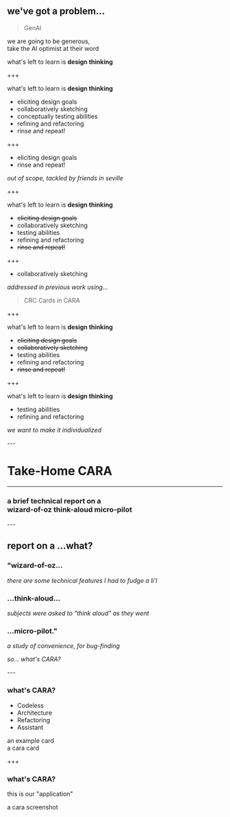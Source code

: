 <!-- .slide: data-auto-animate -->

## we've got a problem...

> GenAI
<!-- .element: class="bad" -->


we are going to be generous, <br>
take the AI optimist at their word

what's left to learn is **design thinking**

+++ <!-- .slide: data-auto-animate -->

what's left to learn is **design thinking**

- eliciting design goals
- collaboratively sketching
- conceptually testing abilities
- refining and refactoring
- rinse and repeat!

+++ <!-- .slide: data-auto-animate -->

- eliciting design goals
- rinse and repeat!

*out of scope, tackled by friends in seville*

+++ <!-- .slide: data-auto-animate -->

what's left to learn is **design thinking**

- ~~eliciting design goals~~
- collaboratively sketching
- testing abilities
- refining and refactoring
- ~~rinse and repeat!~~

+++ <!-- .slide: data-auto-animate -->

- collaboratively sketching

*addressed in previous work using...*

> CRC Cards in CARA
<!-- .element: class="good" -->

+++ <!-- .slide: data-auto-animate -->

what's left to learn is **design thinking**

- ~~eliciting design goals~~
- ~~collaboratively sketching~~
- testing abilities
- refining and refactoring
- ~~rinse and repeat!~~


+++ <!-- .slide: data-auto-animate -->

what's left to learn is **design thinking**
- testing abilities
- refining and refactoring

*we want to make it individualized*

--- <!-- .slide: data-auto-animate -->

# Take-Home CARA
<!-- .element: class="r-fit-text" -->
<hr>

### a brief technical report on a <br> wizard-of-oz think-aloud micro-pilot

--- <!-- .slide: data-auto-animate -->

## report on a ...what?

### "wizard-of-oz...
*there are some technical features I had to fudge a li'l*
<!-- .element: class="fragment fade-in" -->

### ...think-aloud...
*subjects were asked to "think aloud" as they went*
<!-- .element: class="fragment fade-in" -->

### ...micro-pilot."
*a study of convenience, for bug-finding*
<!-- .element: class="fragment fade-in" -->

*so... what's CARA?*
<!-- .element: class="fragment fade-in" -->

--- <!-- .slide: data-auto-animate -->

### what's CARA?
<div class="col-container centered">
  <div class="col">
    <ul>
      <li>Codeless</li>
      <li>Architecture</li>
      <li>Refactoring</li>
      <li>Assistant</li>
    </ul>
  </div>
  <div class="col">
    an example card
    <div class="mockup">a cara card</div>
  </div>
</div>

+++ <!-- .slide: data-auto-animate -->

### what's CARA?

this is our "application"

<div class="mockup">
  a cara screenshot
</div>
